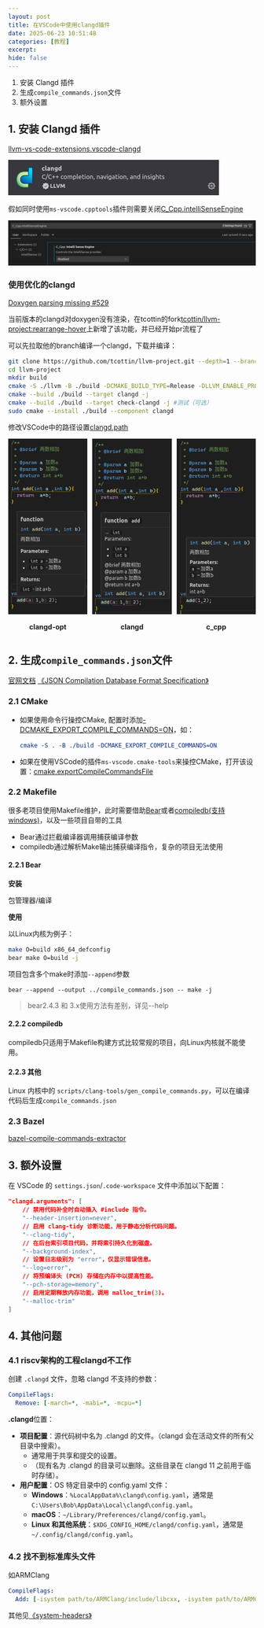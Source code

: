 ```yaml
---
layout: post
title: 在VSCode中使用clangd插件
date: 2025-06-23 10:51:48
categories: [教程]
excerpt:
hide: false
---
```


1. 安装 Clangd 插件
2. 生成`compile_commands.json`文件
3. 额外设置

## 1. 安装 Clangd 插件

[llvm-vs-code-extensions.vscode-clangd](https://marketplace.visualstudio.com/items?itemName=llvm-vs-code-extensions.vscode-clangd)

![vscode-clangd](./assets/vscode_clangd/vscode-clangd.png)

假如同时使用`ms-vscode.cpptools`插件则需要关闭[C_Cpp.intelliSenseEngine](vscode://settings/C_Cpp.intelliSenseEngine)

![C_Cpp.intelliSenseEngine](./assets/vscode_clangd/C_Cpp.intelliSenseEngine.png)

### 使用优化的clangd

[Doxygen parsing missing #529](https://github.com/clangd/clangd/issues/529)

当前版本的clangd对doxygen没有渲染，在tcottin的fork[tcottin/llvm-project:rearrange-hover](https://github.com/tcottin/llvm-project/tree/rearrange-hover)上新增了该功能，并已经开始pr流程了

可以先拉取他的branch编译一个clangd，下载并编译：
```sh
git clone https://github.com/tcottin/llvm-project.git --depth=1 --branch=rearrange-hover
cd llvm-project
mkdir build
cmake -S ./llvm -B ./build -DCMAKE_BUILD_TYPE=Release -DLLVM_ENABLE_PROJECTS="clang;clang-tools-extra" -DCMAKE_INSTALL_PREFIX=/path/to/your/install_dir
cmake --build ./build --target clangd -j
cmake --build ./build --target check-clangd -j #测试（可选）
sudo cmake --install ./build --component clangd
```

修改VSCode中的路径设置[clangd.path](vscode://settings/clangd.path)

<div style="display: flex; justify-content: space-around; align-items: center; gap: 10px; flex-wrap: wrap;">
  <div style="flex: 1 1 10px; text-align: center;">
    <img src="./assets/vscode_clangd/clangd-opt.png" alt="clangd-opt" style="max-width: 100%; height: auto;">
    <p><strong>clangd-opt</strong></p>
  </div>
  <div style="flex: 1 1 10px; text-align: center;">
    <img src="./assets/vscode_clangd/clangd.png" alt="clangd" style="max-width: 100%; height: auto;">
    <p><strong>clangd</strong></p>
  </div>
  <div style="flex: 1 1 10px; text-align: center;">
    <img src="./assets/vscode_clangd/c_cpp.png" alt="c_cpp" style="max-width: 100%; height: auto;">
    <p><strong>c_cpp</strong></p>
  </div>
</div>

## 2. 生成`compile_commands.json`文件

[官网文档](https://clangd.llvm.org/design/compile-commands)
[《JSON Compilation Database Format Specification》](https://clang.llvm.org/docs/JSONCompilationDatabase.html)

### 2.1 CMake

- 如果使用命令行操控CMake, 配置时添加[-DCMAKE_EXPORT_COMPILE_COMMANDS=ON](https://cmake.org/cmake/help/latest/variable/CMAKE_EXPORT_COMPILE_COMMANDS.html)，如：
    ```cmake
    cmake -S . -B ./build -DCMAKE_EXPORT_COMPILE_COMMANDS=ON
    ```
- 如果在使用VSCode的插件`ms-vscode.cmake-tools`来操控CMake，打开该设置：[cmake.exportCompileCommandsFile](vscode://settings/cmake.exportCompileCommandsFile)

### 2.2 Makefile

很多老项目使用Makefile维护，此时需要借助[Bear](https://github.com/rizsotto/Bear)或者[compiledb(支持windows)](https://github.com/nickdiego/compiledb)，以及一些项目自带的工具

- Bear通过拦截编译器调用捕获编译参数
- compiledb通过解析Make输出捕获编译指令，复杂的项目无法使用

#### 2.2.1 Bear

**安装**

包管理器/编译

**使用**

以Linux内核为例子：

```sh
make O=build x86_64_defconfig
bear make O=build -j
```

项目包含多个make时添加`--append`参数
```
bear --append --output ../compile_commands.json -- make -j
```
> bear2.4.3 和 3.x使用方法有差别，详见--help

#### 2.2.2 compiledb

compiledb只适用于Makefile构建方式比较常规的项目，向Linux内核就不能使用。

#### 2.2.3 其他

Linux 内核中的 `scripts/clang-tools/gen_compile_commands.py`，可以在编译代码后生成`compile_commands.json`

### 2.3 Bazel

[bazel-compile-commands-extractor](https://github.com/hedronvision/bazel-compile-commands-extractor)

## 3. 额外设置

在 VSCode 的 `settings.json`/`.code-workspace` 文件中添加以下配置：

```json
"clangd.arguments": [
    // 禁用代码补全时自动插入 #include 指令。
    "--header-insertion=never",
    // 启用 clang-tidy 诊断功能，用于静态分析代码问题。
    "--clang-tidy",
    // 在后台索引项目代码，并将索引持久化到磁盘。
    "--background-index",
    // 设置日志级别为 "error"，仅显示错误信息。
    "--log=error",
    // 将预编译头 (PCH) 存储在内存中以提高性能。
    "--pch-storage=memory",
    // 启用定期释放内存功能，调用 malloc_trim(3)。
    "--malloc-trim"
]
```

## 4. 其他问题

### 4.1 riscv架构的工程clangd不工作

创建 `.clangd` 文件，忽略 clangd 不支持的参数：

```yaml
CompileFlags:
  Remove: [-march=*, -mabi=*, -mcpu=*]
```

**.clangd**位置：

- **项目配置**：源代码树中名为 .clangd 的文件。（clangd 会在活动文件的所有父目录中搜索）。
  - 通常用于共享和提交的设置。
  - （现有名为 .clangd 的目录可以删除。这些目录在 clangd 11 之前用于临时存储）。
- **用户配置**：OS 特定目录中的 config.yaml 文件：
  - **Windows**：`%LocalAppData%\clangd\config.yaml`，通常是 `C:\Users\Bob\AppData\Local\clangd\config.yaml`。
  - **macOS**：`~/Library/Preferences/clangd/config.yaml`。
  - **Linux 和其他系统**：`$XDG_CONFIG_HOME/clangd/config.yaml`，通常是 `~/.config/clangd/config.yaml`。

### 4.2 找不到标准库头文件

如ARMClang

```yaml
CompileFlags:
  Add: [-isystem path/to/ARMClang/include/libcxx, -isystem path/to/ARMClang/include]
```

其他见[《system-headers》](https://clangd.llvm.org/guides/system-headers)
